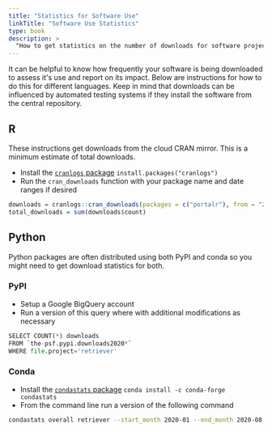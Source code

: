 ```yaml
---
title: "Statistics for Software Use"
linkTitle: "Software Use Statistics"
type: book
description: >
  "How to get statistics on the number of downloads for software projects
---
```


It can be helpful to know how frequently your software is being downloaded to assess it's use and report on its impact. Below are instructions for how to do this for different languages. Keep in mind that downloads can be influenced by automated testing systems if they install the software from the central repository.

## R

These instructions get downloads from the cloud CRAN mirror. This is a minimum estimate of total downloads.

* Install the [`cranlogs` package](https://github.com/r-hub/cranlogs) `install.packages("cranlogs")`
* Run the `cran_downloads` function with your package name and date ranges if desired

```r
downloads = cranlogs::cran_downloads(packages = c("portalr"), from = "2020-02-26", to = "2020-08-16")
total_downloads = sum(downloads$count)
```

## Python

Python packages are often distributed using both PyPI and conda so you might need to get download statistics for both.

### PyPI

* Setup a Google BigQuery account
* Run a version of this query where with additional modifications as necessary

```Python
SELECT COUNT(*) downloads
FROM `the-psf.pypi.downloads2020*`
WHERE file.project='retriever'
```

### Conda

* Install the [`condastats` package](https://www.anaconda.com/blog/get-python-package-download-statistics-with-condastats) `conda install -c conda-forge condastats`
* From the command line run a version of the following command

```bash
condastats overall retriever --start_month 2020-01 --end_month 2020-08
```
